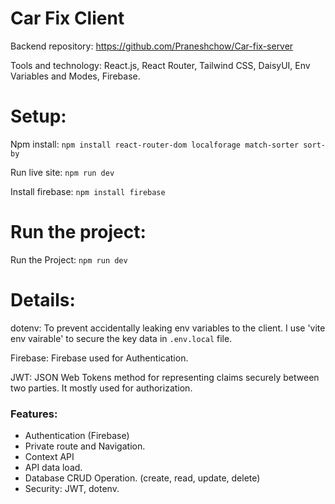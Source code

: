 # Car Fix Client

Backend repository: https://github.com/Praneshchow/Car-fix-server

Tools and technology: React.js, React Router, Tailwind CSS, DaisyUI, Env Variables and Modes, Firebase.

# Setup: 

Npm install: `npm install react-router-dom localforage match-sorter sort-by`

Run live site: `npm run dev`

Install firebase: `npm install firebase`



# Run the project: 

Run the Project: `npm run dev`

# Details: 

dotenv: To prevent accidentally leaking env variables to the client. I use 'vite env vairable' to secure the key data in `.env.local` file.

Firebase: Firebase used for Authentication. 

JWT: JSON Web Tokens method for representing claims securely between two parties. It mostly used for authorization. 

### Features: 

* Authentication (Firebase)
* Private route and Navigation. 
* Context API
* API data load. 
* Database CRUD Operation. (create, read, update, delete)
* Security: JWT, dotenv. 









